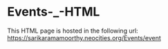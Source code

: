 # Events-_-HTML
This HTML page is hosted in the following url:
https://sarikaramamoorthy.neocities.org/Events/event
